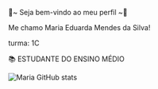 🌷~ Seja bem-vindo ao meu perfil ~🌷

 Me chamo Maria Eduarda Mendes da Silva!

turma: 1C

📚 ESTUDANTE DO ENSINO MÉDIO

![Maria GitHub stats](https://github-readme-stats.vercel.app/api?username=mariamendes&show_icons=true&theme=synthwave) 
